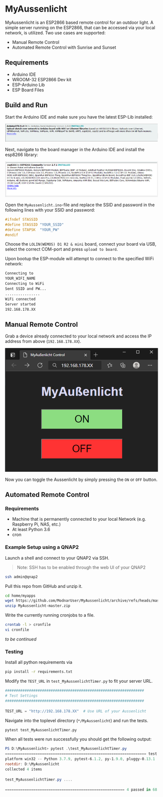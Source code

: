 # MyAussenlicht
MyAussenlicht is an ESP2866 based remote control for an outdoor light. A simple server running on the ESP2866, that can be accessed via your local network, is utilized. Two use cases are supported:
* Manual Remote Control
* Automated Remote Control with Sunrise and Sunset 
## Requirements
* Arduino IDE
* WROOM-32 ESP2866 Dev kit
* ESP-Arduino Lib
* ESP Board Files
## Build and Run
Start the Arduino IDE and make sure you have the latest ESP-Lib installed:

![ESP-Lib](Doc/ESP_lib.PNG)

Next, navigate to the board manager in the Arduino IDE and install the esp8266 library:

![ESP-Lib](Doc/Board_overlay.PNG)

Open the `MyAussenlicht.ino`-file and replace the SSID and password in the following lines with your SSID and password:
```CPP
#ifndef STASSID
#define STASSID "YOUR_SSID"
#define STAPSK  "YOUR_PW"
#endif
```

Choose the `LOLIN(WEMOS) D1 R2 & mini` board, connect your board via USB, select the correct COM-port and press `upload to board`.

Upon bootup the ESP-module will attempt to connect to the specified WiFi network:

```bash
Connecting to 
YOUR_WIFI_NAME
Connecting to WiFi
Sent SSID and PW...
................
WiFi connected
Server started
192.168.178.XX
```
## Manual Remote Control
Grab a device already connected to your local network and access the IP address from above (`192.168.178.XX`).

![Landing Page For Remote Control](Doc/LandingPage.PNG)

Now you can toggle the Aussenlicht by simply pressing the `ON` or `OFF` button.

## Automated Remote Control
### Requirements
* Machine that is permanently connected to your local Network (e.g. Raspberry Pi, NAS, etc.)
* At least Python 3.6
* cron
### Example Setup using a QNAP2
Launch a shell and connect to your QNAP2 via SSH.
>Note: SSH has to be enabled through the web UI of your QNAP2
```bash
ssh admin@qnap2
```
Pull this repo from GitHub and unzip it.
```bash
cd home/myapps
wget https://github.com/ModnarUser/MyAussenlicht/archive/refs/heads/master.zip
unzip MyAussenlicht-master.zip
```

Write the currently running cronjobs to a file.
```bash
crontab -l > cronfile
vi cronfile
```
_to be continued_

### Testing
Install all python requirements via

```bash
pip install -r requirements.txt
```

Modify the `TEST_URL` in `test_MyAussenlichtTimer.py` to fit your server URL.
```Python
################################################################
# Test Settings
################################################################

TEST_URL = "http://192.168.178.XX"  # Use URL of your Aussenlicht

```
Navigate into the toplevel directory (`*/MyAussenlicht`) and run the tests.

```bash
pytest test_MyAussenlichtTimer.py
```
When all tests were run successfully you should get the following output:

```Powershell
PS D:\MyAussenlicht> pytest .\test_MyAussenlichtTimer.py
================================================================= test session starts ==================================================================
platform win32 -- Python 3.7.9, pytest-6.1.2, py-1.9.0, pluggy-0.13.1
rootdir: D:\MyAussenlicht
collected 4 items

test_MyAussenlichtTimer.py ....                                                                                                                   [100%] 

======================================================= 4 passed in 68.29s (0:01:08) ======================================================== 
```
